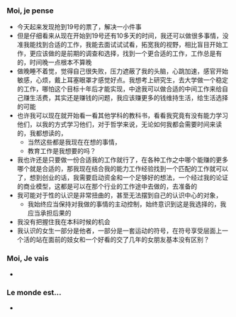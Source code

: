 ### Moi, je pense
- 今天起来发现抢到19号的票了，解决一小件事
- 但是仔细看来从现在开始到19号还有10多天的时间，我还可以做很多事情，没准我能找到合适的工作，我能去面试试试看，拓宽我的视野，相比盲目开始工作，更应该做的是前期的调查和选择，找到一个更合适的工作，工作总是有的，时间晚一点根本不算晚
- 做晚睡不着觉，觉得自己很失败，压力遮蔽了我的头脑，心跳加速，感官开始敏感，心烦，戴上耳塞眼罩才感觉好点。我想考上研究生，去大学做一个稳定的工作，哪怕这个目标十年后才能实现，中途我可以做合适的中间工作来给自己赚生活费，其实还是赚钱的问题，我应该赚更多的钱维持生活，给生活选择的可能
- 也许我可以现在就开始看一看其他学科的教科书，看看我究竟有没有能力学习他们，以我的方式学习他们，对于哲学来说，无论如何我都会需要时间来读的，我都想读的，
	- 当然这些都是我现在在想的事情，
	- 教育工作是我想要的吗？
- 我也许还是只要做一份合适我的工作就行了，在各种工作之中哪个能赚的更多哪个就是合适的，那我现在结合我的能力工作经验找到一个匹配的工作就可以了，想到创业的话，我需要启动资金和一个足够好的想法，一个经过我的论证的商业模型，这都是可以在那个行业的工作途中去做的，去准备的
- 我可能对于性的认识是非常扭曲的，甚至无法摆到自己的认识中心的对象，
	- 我始终应当保持对我做的事情的主动控制，始终意识到这是我选择的，我应当承担后果的
- 我没有把握住我在本科时候的机会
- 我认识的女生一部分是他者，一部分是一套运动的符号，在符号享受层面上一个活的站在面前的妓女和一个好看的交了几年的女朋友基本没有区别？




### Moi, Je vais
- 



### Le monde est...
- 